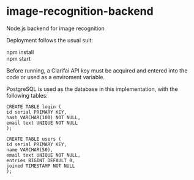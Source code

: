 # image-recognition-backend
Node.js backend for image recognition

Deployment follows the usual suit: 

npm install  
npm start

Before running, a Clarifai API key must be acquired and entered into the code or used as a enviroment variable.  

PostgreSQL is used as the database in this implementation, with the following tables:  

```
CREATE TABLE login (
id serial PRIMARY KEY, 
hash VARCHAR(100) NOT NULL, 
email text UNIQUE NOT NULL
);

CREATE TABLE users (
id serial PRIMARY KEY, 
name VARCHAR(50), 
email text UNIQUE NOT NULL, 
entries BIGINT DEFAULT 0, 
joined TIMESTAMP NOT NULL
);
```  

